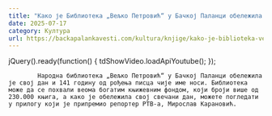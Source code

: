 ```yaml
---
title: "Како је Библиотека „Вељко Петровић“ у Бачкој Паланци обележила свој дан? (ВИДЕО)"
date: 2025-07-17
category: Култура
url: https://backapalankavesti.com/kultura/knjige/kako-je-biblioteka-veljko-petrovic-u-backoj-palanci-obelezila-svoj-dan-video/
---
```


jQuery().ready(function() {
                            tdShowVideo.loadApiYoutube(); 
                        });
                        
                    
            Народна библиотека „Вељко Петровић“ у Бачкој Паланци обележила је свој дан и 141 годину од рођења писца чије име носи. Библиотека може да се похвали веома богатим књижевним фондом, који броји више од 230.000 књига, а како је обележила свој свечани дан, можете погледати у прилогу који је припремио репортер РТВ-а, Мирослав Карановић.
